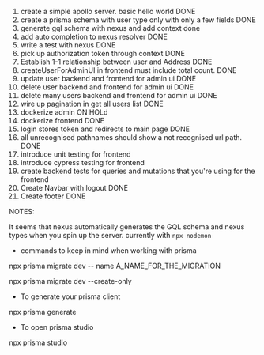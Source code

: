 1. create a simple apollo server. basic hello world DONE
2. create a prisma schema with user type only with only a few fields DONE
3. generate gql schema with nexus and add context done
4. add auto completion to nexus resolver DONE
5. write a test with nexus DONE
6. pick up authorization token through context DONE
7. Establish 1-1 relationship between user and Address DONE
8. createUserForAdminUI in frontend must include total count. DONE
9. update user backend and frontend for admin ui DONE
10. delete user backend and frontend for admin ui DONE
11. delete many users backend and frontend for admin ui DONE
12. wire up pagination in get all users list DONE
13. dockerize admin ON HOLd
14. dockerize frontend DONE
15. login stores token and redirects to main page DONE
16. all unrecognised pathnames should show a not recognised url path. DONE
17. introduce unit testing for frontend
18. introduce cypress testing for frontend
19. create backend tests for queries and mutations that you're using for the frontend
20. Create Navbar with logout DONE
21. Create footer DONE

NOTES:

It seems that nexus automatically generates the GQL schema and nexus types when you spin up the server. currently with `npx nodemon`

- commands to keep in mind when working with prisma

npx prisma migrate dev -- name A_NAME_FOR_THE_MIGRATION

npx prisma migrate dev --create-only

- To generate your prisma client

npx prisma generate

- To open prisma studio

npx prisma studio
